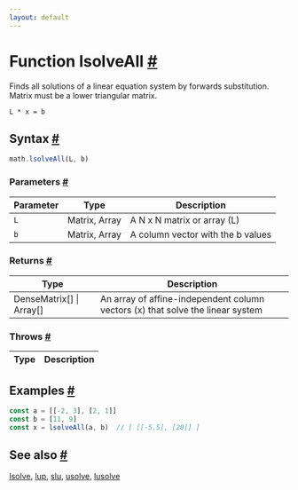 ```yaml
---
layout: default
---
```


<!-- Note: This file is automatically generated from source code comments. Changes made in this file will be overridden. -->

<h1 id="function-lsolveall">Function lsolveAll <a href="#function-lsolveall" title="Permalink">#</a></h1>

Finds all solutions of a linear equation system by forwards substitution. Matrix must be a lower triangular matrix.

`L * x = b`


<h2 id="syntax">Syntax <a href="#syntax" title="Permalink">#</a></h2>

```js
math.lsolveAll(L, b)
```

<h3 id="parameters">Parameters <a href="#parameters" title="Permalink">#</a></h3>

Parameter | Type | Description
--------- | ---- | -----------
`L` | Matrix, Array | A N x N matrix or array (L)
`b` | Matrix, Array | A column vector with the b values

<h3 id="returns">Returns <a href="#returns" title="Permalink">#</a></h3>

Type | Description
---- | -----------
DenseMatrix[] &#124; Array[] | An array of affine-independent column vectors (x) that solve the linear system


<h3 id="throws">Throws <a href="#throws" title="Permalink">#</a></h3>

Type | Description
---- | -----------


<h2 id="examples">Examples <a href="#examples" title="Permalink">#</a></h2>

```js
const a = [[-2, 3], [2, 1]]
const b = [11, 9]
const x = lsolveAll(a, b)  // [ [[-5.5], [20]] ]
```


<h2 id="see-also">See also <a href="#see-also" title="Permalink">#</a></h2>

[lsolve](lsolve.html),
[lup](lup.html),
[slu](slu.html),
[usolve](usolve.html),
[lusolve](lusolve.html)
